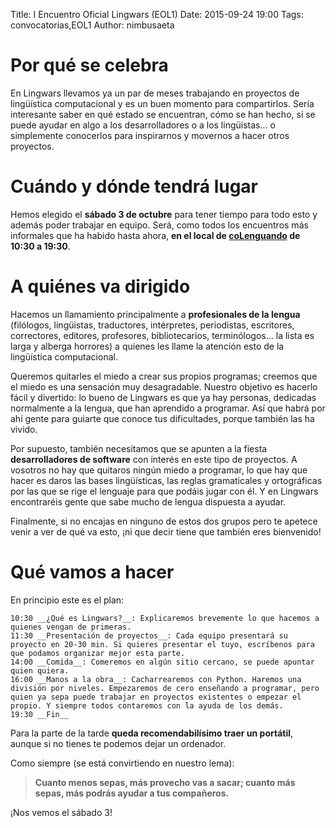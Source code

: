 Title: I Encuentro Oficial Lingwars (EOL1)
Date: 2015-09-24 19:00
Tags: convocatorias,EOL1
Author: nimbusaeta

# Por qué se celebra

En Lingwars llevamos ya un par de meses trabajando en proyectos de lingüística computacional y es un buen momento para compartirlos. Sería interesante saber en qué estado se encuentran, cómo se han hecho, si se puede ayudar en algo a los desarrolladores o a los lingüistas... o simplemente conocerlos para inspirarnos y movernos a hacer otros proyectos.

# Cuándo y dónde tendrá lugar

Hemos elegido el __sábado 3 de octubre__ para tener tiempo para todo esto y además poder trabajar en equipo. Será, como todos los encuentros más informales que ha habido hasta ahora, __en el local de [coLenguando](http://encomienda.colenguando.com) de 10:30 a 19:30__.

# A quiénes va dirigido

Hacemos un llamamiento principalmente a __profesionales de la lengua__ (filólogos, lingüistas, traductores, intérpretes, periodistas, escritores, correctores, editores, profesores, bibliotecarios, terminólogos... la lista es larga y alberga horrores) a quienes les llame la atención esto de la lingüística computacional.

Queremos quitarles el miedo a crear sus propios programas; creemos que el miedo es una sensación muy desagradable. Nuestro objetivo es hacerlo fácil y divertido: lo bueno de Lingwars es que ya hay personas, dedicadas normalmente a la lengua, que han aprendido a programar. Así que habrá por ahí gente para guiarte que conoce tus dificultades, porque también las ha vivido.

Por supuesto, también necesitamos que se apunten a la fiesta __desarrolladores de software__ con interés en este tipo de proyectos. A vosotros no hay que quitaros ningún miedo a programar, lo que hay que hacer es daros las bases lingüísticas, las reglas gramaticales y ortográficas por las que se rige el lenguaje para que podáis jugar con él. Y en Lingwars encontraréis gente que sabe mucho de lengua dispuesta a ayudar.

Finalmente, si no encajas en ninguno de estos dos grupos pero te apetece venir a ver de qué va esto, ¡ni que decir tiene que también eres bienvenido!

# Qué vamos a hacer

En principio este es el plan:

```
10:30 __¿Qué es Lingwars?__: Explicaremos brevemente lo que hacemos a quienes vengan de primeras.
11:30 __Presentación de proyectos__: Cada equipo presentará su proyecto en 20-30 min. Si quieres presentar el tuyo, escríbenos para que podamos organizar mejor esta parte.
14:00 __Comida__: Comeremos en algún sitio cercano, se puede apuntar quien quiera.
16:00 __Manos a la obra__: Cacharrearemos con Python. Haremos una división por niveles. Empezaremos de cero enseñando a programar, pero quien ya sepa puede trabajar en proyectos existentes o empezar el propio. Y siempre todos contaremos con la ayuda de los demás.
19:30 __Fin__
```

Para la parte de la tarde __queda recomendabilísimo traer un portátil__, aunque si no tienes te podemos dejar un ordenador.

Como siempre (se está convirtiendo en nuestro lema):

> __Cuanto menos sepas, más provecho vas a sacar; cuanto más sepas, más podrás ayudar a tus compañeros.__

¡Nos vemos el sábado 3!